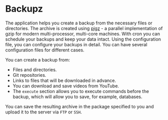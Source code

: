# Backupz

The application helps you create a backup from the necessary files or directories.
The archive is created using [pigz](https://zlib.net/pigz/) - a parallel implementation of gzip for modern
multi-processor, multi-core machines.
With cron you can schedule your backups and keep your data intact.
Using the configuration file, you can configure your backups in detail.
You can have several configuration files for different cases.

You can create a backup from:

* Files and directories.
* Git repositories.
* Links to files that will be downloaded in advance.
* You can download and save videos from YouTube.
* The `execute` section allows you to execute commands before the backup, which will allow you to save, for example,
  databases.

You can save the resulting archive in the package specified to you and upload it to the server via `FTP` or `SSH`.
